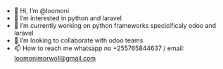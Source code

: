 - 👋 Hi, I’m @loomoni
- 👀 I’m interested in python and laravel
- 🌱 I’m currently working on python frameworks specicificaly odoo and laravel
- 💞️ I’m looking to collaborate with odoo teams
- 📫 How to reach me whatsapp no +255765844637 / email: loomonimorwo1@gmail.com

<!---
loomoni/loomoni is a ✨ special ✨ repository because its `README.md` (this file) appears on your GitHub profile.
You can click the Preview link to take a look at your changes.
--->
